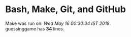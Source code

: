 # Bash, Make, Git, and GitHub
Make was run on: _Wed May 16 00:30:34 IST 2018_.  
guessinggame has __34__ lines.  

